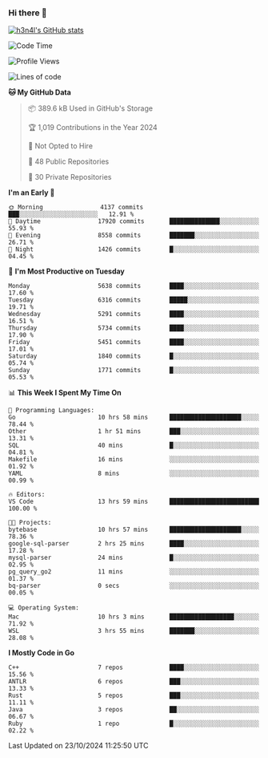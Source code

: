 ### Hi there 👋

[![h3n4l's GitHub stats](https://github-readme-stats.vercel.app/api?username=h3n4l&count_private=true&show_icons=true&theme=radical)](https://github.com/h3n4l/github-readme-stats)

<!--START_SECTION:waka-->
![Code Time](http://img.shields.io/badge/Code%20Time-1%2C983%20hrs%2020%20mins-blue)

![Profile Views](http://img.shields.io/badge/Profile%20Views-0-blue)

![Lines of code](https://img.shields.io/badge/From%20Hello%20World%20I%27ve%20Written-12.4%20million%20lines%20of%20code-blue)

**🐱 My GitHub Data** 

> 📦 389.6 kB Used in GitHub's Storage 
 > 
> 🏆 1,019 Contributions in the Year 2024
 > 
> 🚫 Not Opted to Hire
 > 
> 📜 48 Public Repositories 
 > 
> 🔑 30 Private Repositories 
 > 
**I'm an Early 🐤** 

```text
🌞 Morning                4137 commits        ███░░░░░░░░░░░░░░░░░░░░░░   12.91 % 
🌆 Daytime                17920 commits       ██████████████░░░░░░░░░░░   55.93 % 
🌃 Evening                8558 commits        ███████░░░░░░░░░░░░░░░░░░   26.71 % 
🌙 Night                  1426 commits        █░░░░░░░░░░░░░░░░░░░░░░░░   04.45 % 
```
📅 **I'm Most Productive on Tuesday** 

```text
Monday                   5638 commits        ████░░░░░░░░░░░░░░░░░░░░░   17.60 % 
Tuesday                  6316 commits        █████░░░░░░░░░░░░░░░░░░░░   19.71 % 
Wednesday                5291 commits        ████░░░░░░░░░░░░░░░░░░░░░   16.51 % 
Thursday                 5734 commits        ████░░░░░░░░░░░░░░░░░░░░░   17.90 % 
Friday                   5451 commits        ████░░░░░░░░░░░░░░░░░░░░░   17.01 % 
Saturday                 1840 commits        █░░░░░░░░░░░░░░░░░░░░░░░░   05.74 % 
Sunday                   1771 commits        █░░░░░░░░░░░░░░░░░░░░░░░░   05.53 % 
```


📊 **This Week I Spent My Time On** 

```text
💬 Programming Languages: 
Go                       10 hrs 58 mins      ████████████████████░░░░░   78.44 % 
Other                    1 hr 51 mins        ███░░░░░░░░░░░░░░░░░░░░░░   13.31 % 
SQL                      40 mins             █░░░░░░░░░░░░░░░░░░░░░░░░   04.81 % 
Makefile                 16 mins             ░░░░░░░░░░░░░░░░░░░░░░░░░   01.92 % 
YAML                     8 mins              ░░░░░░░░░░░░░░░░░░░░░░░░░   00.99 % 

🔥 Editors: 
VS Code                  13 hrs 59 mins      █████████████████████████   100.00 % 

🐱‍💻 Projects: 
bytebase                 10 hrs 57 mins      ████████████████████░░░░░   78.36 % 
google-sql-parser        2 hrs 25 mins       ████░░░░░░░░░░░░░░░░░░░░░   17.28 % 
mysql-parser             24 mins             █░░░░░░░░░░░░░░░░░░░░░░░░   02.95 % 
pg_query_go2             11 mins             ░░░░░░░░░░░░░░░░░░░░░░░░░   01.37 % 
bq-parser                0 secs              ░░░░░░░░░░░░░░░░░░░░░░░░░   00.05 % 

💻 Operating System: 
Mac                      10 hrs 3 mins       ██████████████████░░░░░░░   71.92 % 
WSL                      3 hrs 55 mins       ███████░░░░░░░░░░░░░░░░░░   28.08 % 
```

**I Mostly Code in Go** 

```text
C++                      7 repos             ████░░░░░░░░░░░░░░░░░░░░░   15.56 % 
ANTLR                    6 repos             ███░░░░░░░░░░░░░░░░░░░░░░   13.33 % 
Rust                     5 repos             ███░░░░░░░░░░░░░░░░░░░░░░   11.11 % 
Java                     3 repos             ██░░░░░░░░░░░░░░░░░░░░░░░   06.67 % 
Ruby                     1 repo              █░░░░░░░░░░░░░░░░░░░░░░░░   02.22 % 
```




 Last Updated on 23/10/2024 11:25:50 UTC
<!--END_SECTION:waka-->

